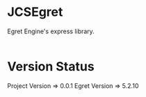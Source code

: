 # JCSEgret #

Egret Engine's express library. <br/><br/>


# Version Status #
Project Version => 0.0.1
Egret Version => 5.2.10
